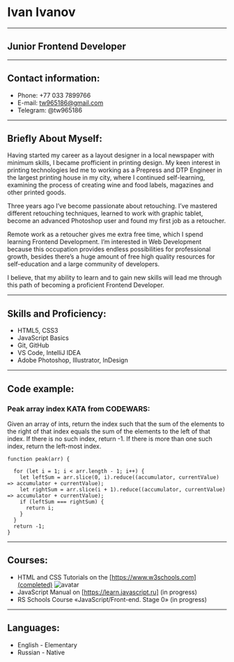 # Ivan Ivanov
********* 
## Junior Frontend Developer
********* 
## Contact information:
+ Phone: +77 033 7899766
+ E-mail: tw965186@gmail.com
+ Telegram: @tw965186
********* 
## Briefly About Myself:
Having started my career as a layout designer in a local newspaper with minimum skills, I became profficient in printing design.
My keen interest in printing technologies led me to working as a Prepress and DTP Engineer in the largest printing house in my city,
where I continued self-learning, examining the process of creating wine and food labels, magazines and other printed goods.

Three years ago I’ve become passionate about retouching. I’ve mastered different retouching techniques,
learned to work with graphic tablet, become an advanced Photoshop user and found my first job as a retoucher.

Remote work as a retoucher gives me extra free time, which I spend learning Frontend Development.
I’m interested in Web Development because this occupation provides endless possibilities for professional growth,
besides there’s a huge amount of free high quality resources for self-education and a large community of developers.

I believe, that my ability to learn and to gain new skills will lead me through this path of becoming a proficient Frontend Developer.
********* 
## Skills and Proficiency:
* HTML5, CSS3
* JavaScript Basics
* Git, GitHub
* VS Code, IntelliJ IDEA
* Adobe Photoshop, Illustrator, InDesign
********* 
## Code example:
### Peak array index KATA from CODEWARS: 
Given an array of ints, return the index such that the sum of the elements to the right of that index equals the sum of the elements to the left of that index. If there is no such index, return -1. If there is more than one such index, return the left-most index.
```
function peak(arr) {

  for (let i = 1; i < arr.length - 1; i++) {
    let leftSum = arr.slice(0, i).reduce((accumulator, currentValue) => accumulator + currentValue);
    let rightSum = arr.slice(i + 1).reduce((accumulator, currentValue) => accumulator + currentValue);
    if (leftSum === rightSum) {
      return i;
    }
  }
  return -1;
}
```
********* 
## Courses:
* HTML and CSS Tutorials on the [https://www.w3schools.com](completed)
![avatar](https://www.downloadclipart.net/large/presentation-png-pic.png)
* JavaScript Manual on [https://learn.javascript.ru] (in progress)
* RS Schools Course «JavaScript/Front-end. Stage 0» (in progress)
********* 
## Languages:
* English -  Elementary
* Russian - Native
